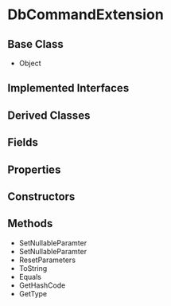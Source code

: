 # DbCommandExtension
## Base Class
- Object
## Implemented Interfaces
## Derived Classes
## Fields
## Properties
## Constructors
## Methods
- SetNullableParamter
- SetNullableParamter
- ResetParameters
- ToString
- Equals
- GetHashCode
- GetType
